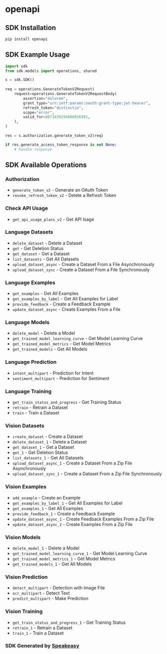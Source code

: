 # openapi

<!-- Start SDK Installation -->
## SDK Installation

```bash
pip install openapi
```
<!-- End SDK Installation -->

<!-- Start SDK Example Usage -->
## SDK Example Usage

```python
import sdk
from sdk.models import operations, shared

s = sdk.SDK()
    
req = operations.GenerateTokenV2Request(
    request=operations.GenerateTokenV2RequestBody(
        assertion="dolorem",
        grant_type="urn:ietf:params:oauth:grant-type:jwt-bearer",
        refresh_token="distinctio",
        scope="error",
        valid_for=8073439294806826991,
    ),
)
    
res = s.authorization.generate_token_v2(req)

if res.generate_access_token_response is not None:
    # handle response
```
<!-- End SDK Example Usage -->

<!-- Start SDK Available Operations -->
## SDK Available Operations

### Authorization

* `generate_token_v2` - Generate an OAuth Token
* `revoke_refresh_token_v2` - Delete a Refresh Token

### Check API Usage

* `get_api_usage_plans_v2` - Get API Isage

### Language Datasets

* `delete_dataset` - Delete a Dataset
* `get` - Get Deletion Status
* `get_dataset` - Get a Dataset
* `list_datasets` - Get All Datasets
* `upload_dataset_async` - Create a Dataset From a File Asynchronously
* `upload_dataset_sync` - Create a Dataset From a File Synchronously

### Language Examples

* `get_examples` - Get All Examples
* `get_examples_by_label` - Get All Examples for Label
* `provide_feedback` - Create a Feedback Example
* `update_dataset_async` - Create Examples From a File

### Language Models

* `delete_model` - Delete a Model
* `get_trained_model_learning_curve` - Get Model Learning Curve
* `get_trained_model_metrics` - Get Model Metrics
* `get_trained_models` - Get All Models

### Language Prediction

* `intent_multipart` - Prediction for Intent
* `sentiment_multipart` - Prediction for Sentiment

### Language Training

* `get_train_status_and_progress` - Get Training Status
* `retrain` - Retrain a Dataset
* `train` - Train a Dataset

### Vision Datasets

* `create_dataset` - Create a Dataset
* `delete_dataset_1` - Delete a Dataset
* `get_dataset_1` - Get a Dataset
* `get_1` - Get Deletion Status
* `list_datasets_1` - Get All Datasets
* `upload_dataset_async_1` - Create a Dataset From a Zip File Asynchronously
* `upload_dataset_sync_1` - Create a Dataset From a Zip File Synchronously

### Vision Examples

* `add_example` - Create an Example
* `get_examples_by_label_1` - Get All Examples for Label
* `get_examples_1` - Get All Examples
* `provide_feedback_1` - Create a Feedback Example
* `update_dataset_async_1` - Create Feedback Examples From a Zip File
* `update_dataset_async_2` - Create Examples From a Zip File

### Vision Models

* `delete_model_1` - Delete a Model
* `get_trained_model_learning_curve_1` - Get Model Learning Curve
* `get_trained_model_metrics_1` - Get Model Metrics
* `get_trained_models_1` - Get All Models

### Vision Prediction

* `detect_multipart` - Detection with Image File
* `ocr_multipart` - Detect Text
* `predict_multipart` - Make Prediction

### Vision Training

* `get_train_status_and_progress_1` - Get Training Status
* `retrain_1` - Retrain a Dataset
* `train_1` - Train a Dataset

<!-- End SDK Available Operations -->

### SDK Generated by [Speakeasy](https://docs.speakeasyapi.dev/docs/using-speakeasy/client-sdks)
